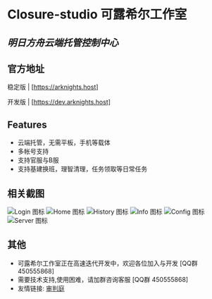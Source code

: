 # Closure-studio 可露希尔工作室
## _明日方舟云端托管控制中心_

## 官方地址
 稳定版 | [https://arknights.host]
 
 开发版 | [https://dev.arknights.host]
## Features

- 云端托管，无需平板，手机等载体
- 多帐号支持
- 支持官服与B服
- 支持基建换班，理智清理，任务领取等日常任务

## 相关截图

![Login 图标](https://github.com/closure-studio/ReadMe/blob/main/Login.png "Login")
![Home 图标](https://github.com/closure-studio/ReadMe/blob/main/Home.jpg "Home")
![History 图标](https://github.com/closure-studio/ReadMe/blob/main/History.png "History")
![Info 图标](https://github.com/closure-studio/ReadMe/blob/main/Info.jpg "Info")
![Config 图标](https://github.com/closure-studio/ReadMe/blob/main/Config.jpg "Config")
![Server 图标](https://github.com/closure-studio/ReadMe/blob/main/Server.png "Server")
## 其他
 - 可露希尔工作室正在高速迭代开发中，欢迎各位加入与开发 [QQ群 450555868]
 - 需要技术支持,使用困难，请加群咨询客服 [QQ群 450555868]
 - 友情链接: [审判庭](https://github.com/AegirTech)
